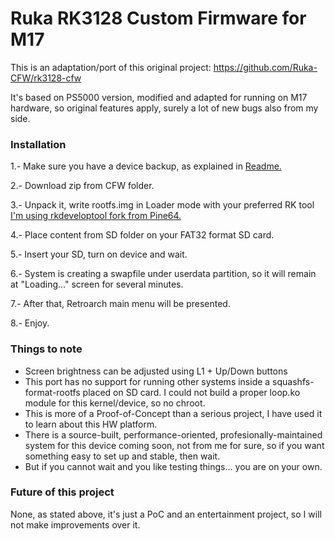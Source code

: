 # Ruka RK3128 Custom Firmware for M17

This is an adaptation/port of this original project: https://github.com/Ruka-CFW/rk3128-cfw

It's based on PS5000 version, modified and adapted for running on M17 hardware, so original features apply, surely a lot of new bugs also from my side.

### Installation

1.- Make sure you have a device backup, as explained in [Readme.](https://github.com/octathorp/m17_tools/blob/master/README.md)

2.- Download zip from CFW folder.

3.- Unpack it, write rootfs.img in Loader mode with your preferred RK tool [I'm using rkdeveloptool fork from Pine64.](https://gitlab.com/pine64-org/quartz-bsp/rkdeveloptool)

4.- Place content from SD folder on your FAT32 format SD card.

5.- Insert your SD, turn on device and wait.

6.- System is creating a swapfile under userdata partition, so it will remain at "Loading..." screen for several minutes.

7.- After that, Retroarch main menu will be presented.

8.- Enjoy.

### Things to note

- Screen brightness can be adjusted using L1 + Up/Down buttons
- This port has no support for running other systems inside a squashfs-format-rootfs placed on SD card. I could not build a proper loop.ko module for this kernel/device, so no chroot.
- This is more of a Proof-of-Concept than a serious project, I have used it to learn about this HW platform.
- There is a source-built, performance-oriented, profesionally-maintained system for this device coming soon, not from me for sure, so if you want something easy to set up and stable, then wait.
- But if you cannot wait and you like testing things... you are on your own.

### Future of this project

None, as stated above, it's just a PoC and an entertainment project, so I will not make improvements over it.
